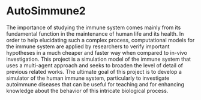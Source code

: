 # AutoSimmune2
The importance of studying the immune system comes mainly from its fundamental function in the maintenance of human life and its health. In order to help elucidating such a complex process, computational models for the immune system are applied by researchers to verify important hypotheses in a much cheaper and faster way when compared to in-vivo investigation. This project is a simulation model of the immune system that uses a multi-agent approach and seeks to broaden the level of detail of previous related works. The ultimate goal of this project is to develop a simulator of the human immune system, particularly to investigate autoimmune diseases that can be useful for teaching and for enhancing knowledge about the behavior of this intricate biological process.
